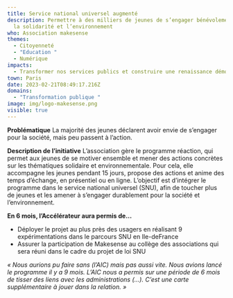 ```yaml
---
title: Service national universel augmenté
description: Permettre à des milliers de jeunes de s’engager bénévolement pour
  la solidarité et l’environnement
who: Association makesense
themes:
  - Citoyenneté
  - "Education "
  - Numérique
impacts:
  - Transformer nos services publics et construire une renaissance démocratique
town: Paris
date: 2023-02-21T08:49:17.216Z
domains:
  - "Transformation publique "
image: img/logo-makesense.png
visible: true
---
```

**Problématique**
La majorité des jeunes déclarent avoir envie de s’engager pour la société, mais peu passent à l’action.


**Description de l’initiative**
L’association gère le programme réaction, qui permet aux jeunes de se motiver ensemble et mener des actions concrètes sur les thématiques solidaire et environnementale. Pour cela, elle accompagne les jeunes pendant 15 jours, propose des actions et anime des temps d’échange, en présentiel ou en ligne. L’objectif est d’intégrer le programme dans le service national universel (SNU), afin de toucher plus de jeunes et les amener à s’engager durablement pour la société et l’environnement.


**En 6 mois, l’Accélérateur aura permis de…**

* Déployer le projet au plus près des usagers en réalisant 9 expérimentations dans le parcours SNU en Ile-deFrance
* Assurer la participation de Makesense au collège des associations qui sera réuni dans le cadre du projet de loi SNU


*« Nous aurions pu faire sans (l’AIC) mais pas aussi vite. Nous avions lancé le programme il y a 9 mois. L’AIC nous a permis sur une période de 6 mois de tisser des liens avec les administrations (...). C’est une carte supplémentaire à jouer dans la relation. »*